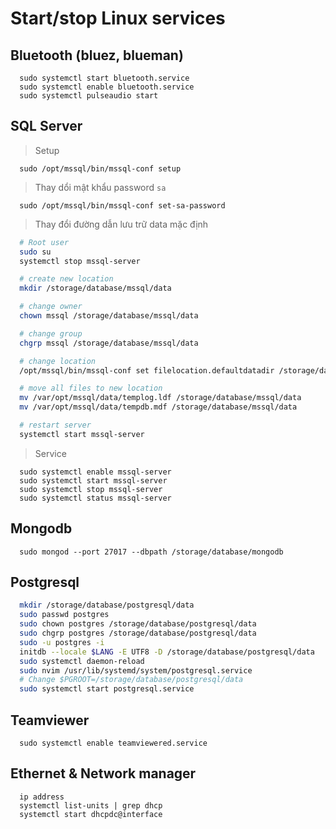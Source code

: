 # Start/stop Linux services

## Bluetooth (bluez, blueman)

```
  sudo systemctl start bluetooth.service
  sudo systemctl enable bluetooth.service
  sudo systemctl pulseaudio start
```

## SQL Server

> Setup

```
  sudo /opt/mssql/bin/mssql-conf setup
```

> Thay dổi mật khẩu password `sa`

```
  sudo /opt/mssql/bin/mssql-conf set-sa-password
```

> Thay đổi đường dẫn lưu trữ data mặc định

```sh
  # Root user
  sudo su
  systemctl stop mssql-server

  # create new location
  mkdir /storage/database/mssql/data

  # change owner
  chown mssql /storage/database/mssql/data

  # change group
  chgrp mssql /storage/database/mssql/data

  # change location
  /opt/mssql/bin/mssql-conf set filelocation.defaultdatadir /storage/database/mssql/data

  # move all files to new location
  mv /var/opt/mssql/data/templog.ldf /storage/database/mssql/data
  mv /var/opt/mssql/data/tempdb.mdf /storage/database/mssql/data

  # restart server
  systemctl start mssql-server
```

> Service

```
  sudo systemctl enable mssql-server
  sudo systemctl start mssql-server
  sudo systemctl stop mssql-server
  sudo systemctl status mssql-server
```

## Mongodb

```
  sudo mongod --port 27017 --dbpath /storage/database/mongodb
```

## Postgresql

```sh
  mkdir /storage/database/postgresql/data
  sudo passwd postgres
  sudo chown postgres /storage/database/postgresql/data
  sudo chgrp postgres /storage/database/postgresql/data
  sudo -u postgres -i
  initdb --locale $LANG -E UTF8 -D /storage/database/postgresql/data
  sudo systemctl daemon-reload
  sudo nvim /usr/lib/systemd/system/postgresql.service
  # Change $PGROOT=/storage/database/postgresql/data
  sudo systemctl start postgresql.service
```

## Teamviewer

```
  sudo systemctl enable teamviewered.service
```

## Ethernet & Network manager

```
  ip address
  systemctl list-units | grep dhcp
  systemctl start dhcpdc@interface
```
